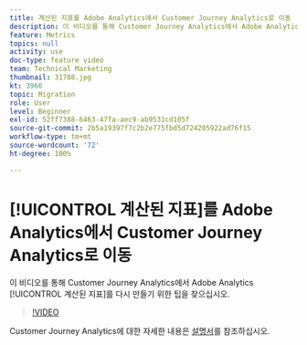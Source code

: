 ```yaml
---
title: 계산된 지표를 Adobe Analytics에서 Customer Journey Analytics로 이동
description: 이 비디오를 통해 Customer Journey Analytics에서 Adobe Analytics 계산된 지표를 다시 만들기 위한 팁을 찾으십시오.
feature: Metrics
topics: null
activity: use
doc-type: feature video
team: Technical Marketing
thumbnail: 31788.jpg
kt: 3966
topic: Migration
role: User
level: Beginner
exl-id: 52ff7388-6463-47fa-aec9-ab9531cd105f
source-git-commit: 2b5a19397f7c2b2e775fbd5d724205922ad76f15
workflow-type: tm+mt
source-wordcount: '72'
ht-degree: 100%

---
```


# [!UICONTROL 계산된 지표]를 Adobe Analytics에서 Customer Journey Analytics로 이동

이 비디오를 통해 Customer Journey Analytics에서 Adobe Analytics [!UICONTROL 계산된 지표]를 다시 만들기 위한 팁을 찾으십시오.

>[!VIDEO](https://video.tv.adobe.com/v/31788/?quality=12)

Customer Journey Analytics에 대한 자세한 내용은 [설명서](https://docs.adobe.com/content/help/ko/analytics-platform/using/cja-landing.html)를 참조하십시오.
